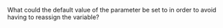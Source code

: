 What could the default value of the parameter be set to in order to avoid having to reassign the variable?
